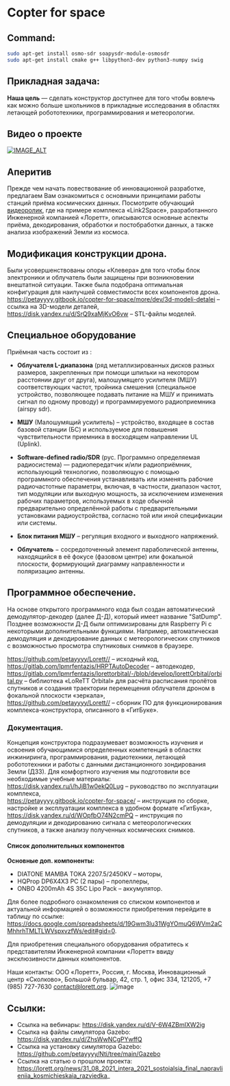 # Copter for space

## Command:  
```bash
sudo apt-get install osmo-sdr soapysdr-module-osmosdr  
sudo apt-get install cmake g++ libpython3-dev python3-numpy swig
```
## Прикладная задача:
**Наша цель** — сделать конструктор доступнее для того чтобы вовлечь как можно больше школьников в прикладные исследования в областях летающей робототехники, программирования и метеорологии.

## Видео о проекте
[![IMAGE_ALT](https://i.ytimg.com/vi/g4s14v2qtwU/0.jpg)](https://www.youtube.com/watch?v=g4s14v2qtwU&feature=youtu.be&ab_channel=%D0%9C%D0%B0%D0%BB%D1%8B%D1%88%D0%BA%D0%B8%D0%BD%D0%A2%D0%B8%D0%BC%D1%83%D1%80)

## Аперитив
Прежде чем начать повествование об инновационной разработке, предлагаем Вам ознакомиться с основными принципами работы станций приёма космических данных. Посмотрите обучающий [видеоролик](https://youtu.be/adclrJgpJWg), где на примере комплекса «Link2Space», разработанного Инженерной компанией «Лоретт», описываются основные аспекты приёма, декодирования, обработки и постобработки данных, а также анализа изображений Земли из космоса.

## Модификация конструкции дрона. 
Были усовершенствованы опоры «Клевера» для того чтобы блок электроники и облучатель были защищены при возникновении внештатной ситуации. Также была подобрана оптимальная конфигурация для наилучшей совместимости всех компонентов дрона.  
https://petayyyy.gitbook.io/copter-for-space/more/dev/3d-modeli-detalei – ссылка на 3D-модели деталей,  
https://disk.yandex.ru/d/SrQ9xaMjKvO6vw – STL-файлы моделей.

## Специальное оборудование 
Приёмная часть состоит из :  
* **Облучателя L-диапазона** (ряд металлизированных дисков разных размеров, закрепленных при помощи шпильки на некотором расстоянии друг от друга), малошумящего усилителя (МШУ) соответствующих частот, тройника смешения (специальное устройство, позволяющее подавать питание на МШУ и принимать сигнал по одному проводу) и программируемого радиоприемника (airspy sdr).  
  
* **МШУ** (Малошумящий усилитель) – устройство, входящее в состав базовой станции (БС) и используемое для повышения чувствительности приемника в восходящем направлении UL (Uplink).  
  
* **Software-defined radio/SDR** (рус. Программно определяемая радиосистема) — радиопередатчик и/или радиоприёмник, использующий технологию, позволяющую с помощью программного обеспечения устанавливать или изменять рабочие радиочастотные параметры, включая, в частности, диапазон частот, тип модуляции или выходную мощность, за исключением изменения рабочих параметров, используемых в ходе обычной предварительно определённой работы с предварительными установками радиоустройства, согласно той или иной спецификации или системы.  
  
* **Блок питания МШУ** – регуляция входного и выходного напряжений.  
  
* **Облучатель** − сосредоточенный элемент параболической антенны, находящийся в её фокусе (фазовом центре) или фокальной плоскости, формирующий диаграмму направленности и поляризацию антенны.  

## Программное обеспечение.
На основе открытого программного кода был создан автоматический демодулятор-декодер (далее Д-Д), который имеет название "SatDump". Позднее возможности Д-Д были оптимизированы для Raspberry Pi с некоторыми дополнительными функциями. Например, автоматическая демодуляция и декодирование данных с метеорологических спутников с возможностью просмотра спутниковых снимков в браузере.  
  
https://github.com/petayyyy/Lorett// – исходный код,  
https://gitlab.com/lpmrfentazis/HRPTAutoDecoder – автодекодер,  
https://gitlab.com/lpmrfentazis/lorettorbital/-/blob/develop/lorettOrbital/orbital.py – библиотека «LoReTT Orbital» для расчёта расписания пролётов спутников и создания траектории перемещения облучателя дроном в фокальной плоскости «зеркала»,  
https://github.com/petayyyy/Lorett// – сборник ПО для функционирования комплекса-конструктора, описанного в «ГитБуке».

### Документация.
Концепция конструктора подразумевает возможность изучения и освоения обучающимися определенных компетенций в областях инжиниринга, программирования, радиотехники, летающей робототехники и работы с данными дистанционного зондирования Земли (ДЗЗ). Для комфортного изучения мы подготовили все необходимые учебные материалы:  
https://disk.yandex.ru/i/hJjB1w0ekQ0Lug – руководство по эксплуатации комплекса,  
https://petayyyy.gitbook.io/copter-for-space/ – инструкция по сборке, настройке и эксплуатации комплекса в удобном формате «ГитБука»,  
https://disk.yandex.ru/d/WOpfbO74N2cmPQ – инструкция по демодуляции и декодированию сигнала с метеорологических спутников, а также анализу полученных космических снимков.

#### Список дополнительных компонентов
**Основные доп. компоненты:**  
* DIATONE MAMBA TOKA 2207.5/2450KV – моторы,  
* HQProp DP6X4X3 PC (2 пары) – пропеллеры,  
* ONBO 4200mAh 4S 35C Lipo Pack – аккумулятор.  

Для более подробного ознакомления со списком компонентов и актуальной информацией о возможности приобретения перейдите в таблицу по ссылке: https://docs.google.com/spreadsheets/d/19Gwm3lu31WgYOmuQ6WVm2aCMhhrhTMLTLWVspxvzfWs/edit#gid=0.   

Для приобретения специального оборудования обратитесь к представителям Инженерной компании «Лоретт» ввиду эксклюзивности данных компонентов.   

Наши контакты: ООО «Лоретт», Россия, г. Москва, Инновационный центр «Сколково», Большой бульвар, 42, стр. 1, офис 334, 121205, +7 (985) 727-7630 contact@lorett.org. 
![image](https://user-images.githubusercontent.com/47917455/192191680-17f320b2-5eeb-4cb9-b11b-8b5cc5905faa.png)

## Ссылки:
* Ссылка на вебинары: https://disk.yandex.ru/d/V-6W4ZBmIXW2ig
* Ссылка на файлы симулятора Gazebo: https://disk.yandex.ru/d/ZhsWwNCgPYwffQ
* Ссылка на установку симулятора Gazebo: https://github.com/petayyyy/Nti/tree/main/Gazebo
* Ссылка на статью о прошлом проекта: https://lorett.org/news/31_08_2021_intera_2021_sostoialsia_final_napravlieniia_kosmichieskaia_razviedka_
